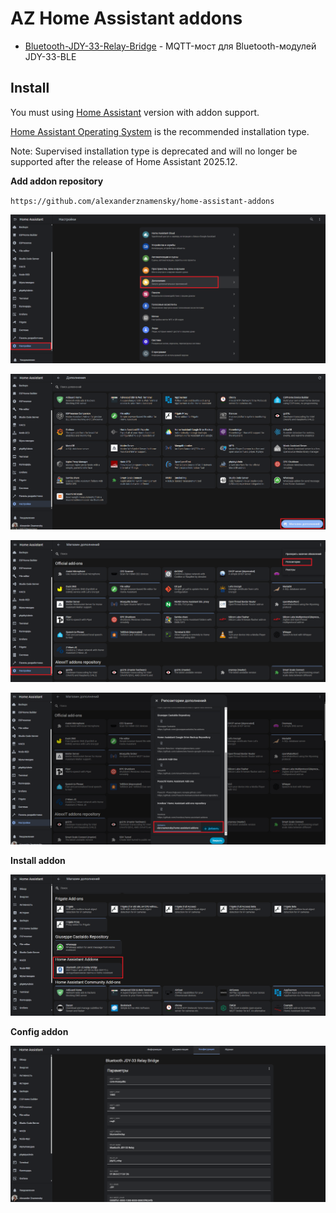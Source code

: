 # AZ Home Assistant addons

- [Bluetooth-JDY-33-Relay-Bridge](https://github.com/alexanderznamensky/Bluetooth-JDY-33-Relay-Bridge) - MQTT-мост для Bluetooth-модулей JDY-33-BLE

## Install

You must using [Home Assistant](https://www.home-assistant.io/) version with addon support.

[Home Assistant Operating System](https://www.home-assistant.io/installation/#about-installation-types) is the recommended installation type.

Note: Supervised installation type is deprecated and will no longer be supported after the release of Home Assistant 2025.12.

**Add addon repository**

`https://github.com/alexanderznamensky/home-assistant-addons`

![](add_repo_1.png)

![](add_repo_2.png)

![](add_repo_3.png)

![](add_repo_4.png)

**Install addon**

![](install.png)

**Config addon**

![](config.png)

